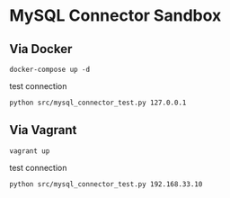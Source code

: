 # MySQL Connector Sandbox

## Via Docker

```
docker-compose up -d
```

test connection

```
python src/mysql_connector_test.py 127.0.0.1
```


## Via Vagrant

```
vagrant up
```

test connection

```
python src/mysql_connector_test.py 192.168.33.10
```

